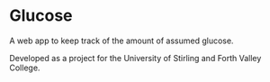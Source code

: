# Glucose
A web app to keep track of the amount of assumed glucose.

Developed as a project for the University of Stirling and Forth Valley College.
